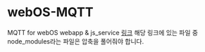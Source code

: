 # webOS-MQTT
MQTT for webOS webapp &amp; js_service
<a href="https://github.com/webOS-KOSS/webOS-MQTT/tree/main/mqtt_service">링크</a>
해당 링크에 있는 파일 중 node_modules라는 파일은 압축을 풀어줘야 합니다.
